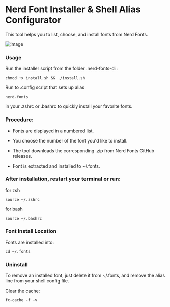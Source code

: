 # Nerd Font Installer & Shell Alias Configurator

This tool helps you to list, choose, and install fonts from Nerd Fonts. 

![image](https://github.com/user-attachments/assets/a1f76269-8829-46c4-b49c-10cb8aa90b8a)

### Usage

Run the installer script from the folder .nerd-fonts-cli:
      
    chmod +x install.sh && ./install.sh

Run to .config script that sets up alias 

    nerd-fonts 
in your .zshrc or .bashrc to quickly install your favorite fonts.

### Procedure:

  - Fonts are displayed in a numbered list.

  - You choose the number of the font you'd like to install.

  - The tool downloads the corresponding .zip from Nerd Fonts GitHub releases.

  - Font is extracted and installed to ~/.fonts.

### After installation, restart your terminal or run:
for zsh 

    source ~/.zshrc 
for bash    

    source ~/.bashrc

### Font Install Location

Fonts are installed into:

    cd ~/.fonts

### Uninstall

To remove an installed font, just delete it from ~/.fonts, and remove the alias line from your shell config file.

Clear the cache: 
      
    fc-cache -f -v 
